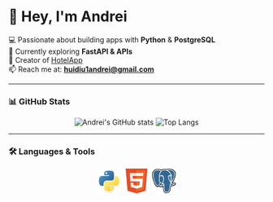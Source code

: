 # 👋 Hey, I'm Andrei  

💻 Passionate about building apps with **Python** & **PostgreSQL**  
🌱 Currently exploring **FastAPI & APIs**  
🚀 Creator of [HotelApp](https://web-production-2510b.up.railway.app/audit/5/)  
📫 Reach me at: **huidiu1andrei@gmail.com**

---

### 📊 GitHub Stats  
<p align="center">
  <img src="https://github-readme-stats.vercel.app/api?username=huidiuandrei2994&show_icons=true&theme=tokyonight&hide_border=true" alt="Andrei's GitHub stats" height="180"/>
  <img src="https://github-readme-stats.vercel.app/api/top-langs/?username=huidiuandrei2994&layout=compact&theme=radical&hide_border=true" alt="Top Langs" height="180"/>
</p>

---

### 🛠️ Languages & Tools  
<p align="center">
  <img src="https://raw.githubusercontent.com/devicons/devicon/master/icons/python/python-original.svg" alt="Python" width="50" height="50"/>
  <img src="https://raw.githubusercontent.com/devicons/devicon/master/icons/html5/html5-original.svg" alt="HTML5" width="50" height="50"/>
  <img src="https://raw.githubusercontent.com/devicons/devicon/master/icons/postgresql/postgresql-original.svg" alt="PostgreSQL" width="50" height="50"/>
</p>


